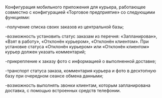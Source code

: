 Конфигурация мобильного приложения для курьера, работающее совместно с конфигурацией «Торговое предприятие» со следующими функциями:

-получение списка своих заказов из центральной базы;

-возможность установить статус заказам из перечня: «Запланирован», «Взят в работу», «Отклонён курьером», «Отклонён клиентом». При установке статуса «Отклонён 
 курьером» или «Отклонён клиентом» курьер должен указать комментарий;

-прикрепление к заказу фото с информацией о выполненной доставке;

-транспорт статуса заказа, комментария курьера и фото в десктопную базу при очередном сеансе обмена данными;

-возможность выполнять звонки клиентам, которым запланирована доставка, с помощью встроенных средств телефонии.
